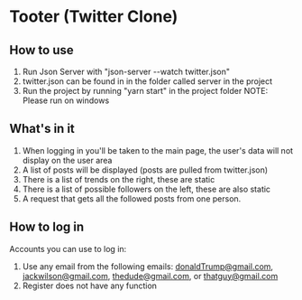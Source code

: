 # Tooter (Twitter Clone)

## How to use 
1. Run Json Server with "json-server --watch twitter.json"
2. twitter.json can be found in in the folder called server in the project
3. Run the project by running "yarn start" in the project folder
NOTE: Please run on windows


## What's in it
1. When logging in you'll be taken to the main page, the user's data will not display on the user area
2. A list of posts will be displayed (posts are pulled from twitter.json) 
3. There is a list of trends on the right, these are static 
4. There is a list of possible followers on the left, these are also static
5. A request that gets all the followed posts from one person.


## How to log in
Accounts you can use to log in: 
1. Use any email from the following emails: donaldTrump@gmail.com, jackwilson@gmail.com, thedude@gmail.com, or thatguy@gmail.com
2. Register does not have any function
